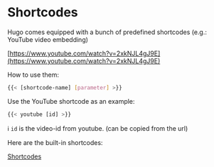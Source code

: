 # Shortcodes

Hugo comes equipped with a bunch of predefined shortcodes (e.g.: YouTube video embedding)

[https://www.youtube.com/watch?v=2xkNJL4gJ9E](https://www.youtube.com/watch?v=2xkNJL4gJ9E)

How to use them:

```bash
{{< [shortcode-name] [parameter] >}}
```

Use the YouTube shortcode as an example:

```bash
{{< youtube [id] >}}
```

ℹ️ `id` is the video-id from youtube. (can be copied from the url)

Here are the built-in shortcodes:

[Shortcodes](https://gohugo.io/content-management/shortcodes/#use-hugos-built-in-shortcodes)